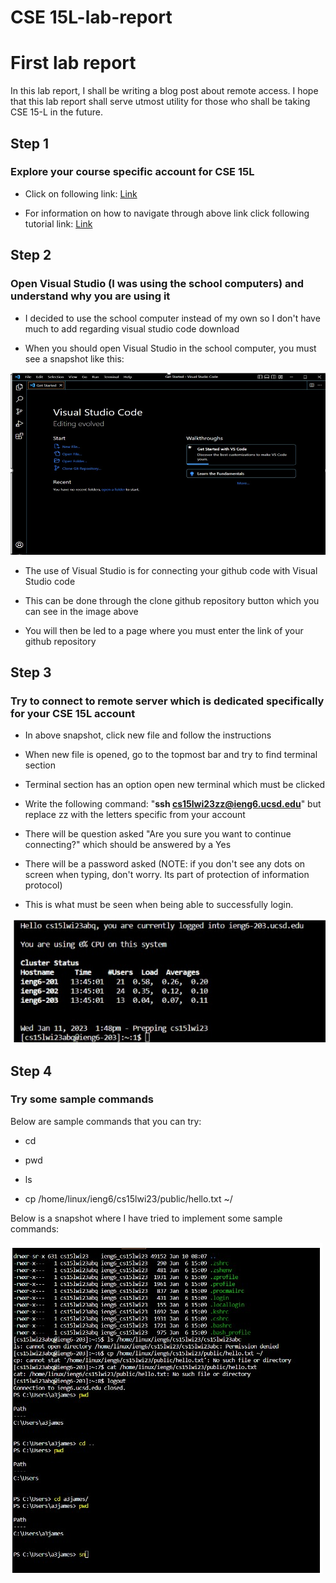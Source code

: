 # **CSE 15L-lab-report**

# First lab report

In this lab report, I shall be writing a 
blog post about remote access. I hope that
this lab report shall serve utmost utility
for those who shall be taking CSE 15-L in 
the future.

## Step 1
### Explore your course specific account for CSE 15L

* Click on following link: [Link](https://sdacs.ucsd.edu/~icc/index.php)

* For information on how to navigate through above link click following tutorial link: 
  [Link](https://docs.google.com/document/d/1hs7CyQeh-MdUfM9uv99i8tqfneos6Y8bDU0uhn1wqho/edit)
  
## Step 2
### Open Visual Studio (I was using the school computers) and understand why you are using it

* I decided to use the school computer instead of my own so I don't have much to add regarding visual studio code download

* When you should open Visual Studio in the school computer, you must see a snapshot like this:

![Image](VSCodeDownload.jpg)

* The use of Visual Studio is for connecting your github code with Visual Studio code

* This can be done through the clone github repository button which you can see in the image above

* You will then be led to a page where you must enter the link of your github repository




## Step 3
### Try to connect to remote server which is dedicated specifically for your CSE 15L account

* In above snapshot, click new file and follow the instructions

* When new file is opened, go to the topmost bar and try to find terminal section

* Terminal section has an option open new terminal which must be clicked

* Write the following command: "**ssh cs15lwi23zz@ieng6.ucsd.edu**" but replace zz with the letters specific from your account

* There will be question asked "Are you sure you want to continue connecting?" which should be answered by a Yes

* There will be a password asked (NOTE: if you don't see any dots on screen when typing, don't worry. Its part of protection of information protocol)

* This is what must be seen when being able to successfully login.

![Image](RemoteServerAccess.jpg)
 
## Step 4
### Try some sample commands

Below are sample commands that you can try:

* cd

* pwd

* ls 

* cp /home/linux/ieng6/cs15lwi23/public/hello.txt ~/

Below is a snapshot where I have tried to implement some sample commands:

![Image](SampleCommands.jpg)

